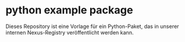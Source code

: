 # python example package

Dieses Repository ist eine Vorlage für ein Python-Paket, das in unserer internen Nexus-Registry veröffentlicht werden kann. 